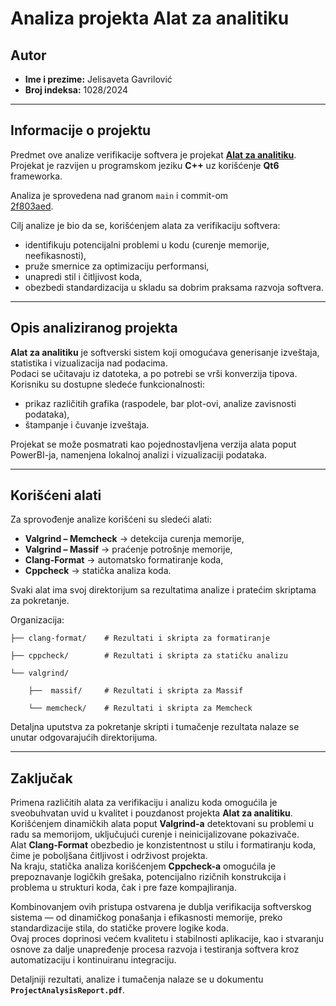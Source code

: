# Analiza projekta Alat za analitiku

## Autor
- **Ime i prezime:** Jelisaveta Gavrilović  
- **Broj indeksa:** 1028/2024  

---

## Informacije o projektu

Predmet ove analize verifikacije softvera je projekat **[Alat za analitiku](https://gitlab.com/matf-bg-ac-rs/course-rs/projects-2023-2024/alat-za-analitiku)**.  
Projekat je razvijen u programskom jeziku **C++** uz korišćenje **Qt6** frameworka.  

Analiza je sprovedena nad granom `main` i commit-om  
[2f803aed](https://gitlab.com/matf-bg-ac-rs/course-rs/projects-2023-2024/alat-za-analitiku/-/commit/2f803aed95026681789b7905e8ddceb2b4e815e9).

Cilj analize je bio da se, korišćenjem alata za verifikaciju softvera:

- identifikuju potencijalni problemi u kodu (curenje memorije, neefikasnosti),
- pruže smernice za optimizaciju performansi,
- unapredi stil i čitljivost koda,
- obezbedi standardizacija u skladu sa dobrim praksama razvoja softvera.

---

## Opis analiziranog projekta

**Alat za analitiku** je softverski sistem koji omogućava generisanje izveštaja, statistika i vizualizacija nad podacima.  
Podaci se učitavaju iz datoteka, a po potrebi se vrši konverzija tipova.  
Korisniku su dostupne sledeće funkcionalnosti:

- prikaz različitih grafika (raspodele, bar plot-ovi, analize zavisnosti podataka),  
- štampanje i čuvanje izveštaja.  

Projekat se može posmatrati kao pojednostavljena verzija alata poput PowerBI-ja, namenjena lokalnoj analizi i vizualizaciji podataka.

---

## Korišćeni alati

Za sprovođenje analize korišćeni su sledeći alati:

- **Valgrind – Memcheck** → detekcija curenja memorije,  
- **Valgrind – Massif** → praćenje potrošnje memorije,  
- **Clang-Format** → automatsko formatiranje koda,  
- **Cppcheck** → statička analiza koda.  

Svaki alat ima svoj direktorijum sa rezultatima analize i pratećim skriptama za pokretanje.

Organizacija:

    ├── clang-format/    # Rezultati i skripta za formatiranje

    ├── cppcheck/        # Rezultati i skripta za statičku analizu

    └── valgrind/

        ├──  massif/     # Rezultati i skripta za Massif
   
        └── memcheck/    # Rezultati i skripta za Memcheck  
        
  

Detaljna uputstva za pokretanje skripti i tumačenje rezultata nalaze se unutar odgovarajućih direktorijuma.


---

## Zaključak

Primena različitih alata za verifikaciju i analizu koda omogućila je sveobuhvatan uvid u kvalitet i pouzdanost projekta **Alat za analitiku**.  
Korišćenjem dinamičkih alata poput **Valgrind-a** detektovani su problemi u radu sa memorijom, uključujući curenje i neinicijalizovane pokazivače.  
Alat **Clang-Format** obezbedio je konzistentnost u stilu i formatiranju koda, čime je poboljšana čitljivost i održivost projekta.  
Na kraju, statička analiza korišćenjem **Cppcheck-a** omogućila je prepoznavanje logičkih grešaka, potencijalno rizičnih konstrukcija i problema u strukturi koda, čak i pre faze kompajliranja.

Kombinovanjem ovih pristupa ostvarena je dublja verifikacija softverskog sistema — od dinamičkog ponašanja i efikasnosti memorije, preko standardizacije stila, do statičke provere logike koda.  
Ovaj proces doprinosi većem kvalitetu i stabilnosti aplikacije, kao i stvaranju osnove za dalje unapređenje procesa razvoja i testiranja softvera kroz automatizaciju i kontinuiranu integraciju.

Detaljniji rezultati, analize i tumačenja nalaze se u dokumentu **`ProjectAnalysisReport.pdf`**.


